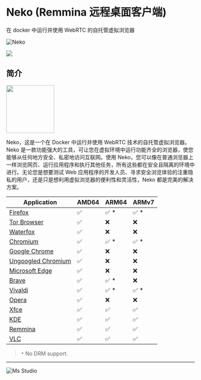 # Neko (Remmina 远程桌面客户端)

在 docker 中运行并使用 WebRTC 的自托管虚拟浏览器

![Neko](https://file.lifebus.top/imgs/neko_cover.png)

![](https://img.shields.io/badge/%E6%96%B0%E7%96%86%E8%90%8C%E6%A3%AE%E8%BD%AF%E4%BB%B6%E5%BC%80%E5%8F%91%E5%B7%A5%E4%BD%9C%E5%AE%A4-%E6%8F%90%E4%BE%9B%E6%8A%80%E6%9C%AF%E6%94%AF%E6%8C%81-blue)

## 简介

<img height="128px" src="https://neko.m1k1o.net/img/icons/remmina.svg" width="128px"/>

Neko，这是一个在 Docker 中运行并使用 WebRTC 技术的自托管虚拟浏览器。Neko
是一款功能强大的工具，可让您在虚拟环境中运行功能齐全的浏览器，使您能够从任何地方安全、私密地访问互联网。使用
Neko，您可以像在普通浏览器上一样浏览网页、运行应用程序和执行其他任务，所有这些都在安全且隔离的环境中进行。无论您是想要测试
Web 应用程序的开发人员、寻求安全浏览体验的注重隐私的用户，还是只是想利用虚拟浏览器的便利性和灵活性，Neko 都是完美的解决方案。

| Application                                                                                        | AMD64 | ARM64 | ARMv7 |
|----------------------------------------------------------------------------------------------------|-------|-------|-------|
| [Firefox](https://neko.m1k1o.net/docs/v3/installation/docker-images#firefox)                       | ✅     | ✅ *   | ✅ *   |
| [Tor Browser](https://neko.m1k1o.net/docs/v3/installation/docker-images#tor-browser)               | ✅     | ❌     | ❌     |
| [Waterfox](https://neko.m1k1o.net/docs/v3/installation/docker-images#waterfox)                     | ✅     | ❌     | ❌     |
| [Chromium](https://neko.m1k1o.net/docs/v3/installation/docker-images#chromium)                     | ✅     | ✅ *   | ✅ *   |
| [Google Chrome](https://neko.m1k1o.net/docs/v3/installation/docker-images#google-chrome)           | ✅     | ❌     | ❌     |
| [Ungoogled Chromium](https://neko.m1k1o.net/docs/v3/installation/docker-images#ungoogled-chromium) | ✅     | ❌     | ❌     |
| [Microsoft Edge](https://neko.m1k1o.net/docs/v3/installation/docker-images#microsoft-edge)         | ✅     | ❌     | ❌     |
| [Brave](https://neko.m1k1o.net/docs/v3/installation/docker-images#brave)                           | ✅     | ✅ *   | ❌     |
| [Vivaldi](https://neko.m1k1o.net/docs/v3/installation/docker-images#vivaldi)                       | ✅     | ✅ *   | ✅ *   |
| [Opera](https://neko.m1k1o.net/docs/v3/installation/docker-images#opera)                           | ✅     | ❌     | ❌     |
| [Xfce](https://neko.m1k1o.net/docs/v3/installation/docker-images#xfce)                             | ✅     | ✅     | ✅     |
| [KDE](https://neko.m1k1o.net/docs/v3/installation/docker-images#kde)                               | ✅     | ✅     | ✅     |
| [Remmina](https://neko.m1k1o.net/docs/v3/installation/docker-images#remmina)                       | ✅     | ✅     | ✅     |
| [VLC](https://neko.m1k1o.net/docs/v3/installation/docker-images#vlc)                               | ✅     | ✅     | ✅     |

> `*` No DRM support.

---

![Ms Studio](https://file.lifebus.top/imgs/ms_blank_001.png)
